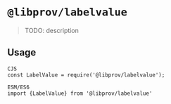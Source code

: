 # `@libprov/labelvalue`

> TODO: description

## Usage

```
CJS
const LabelValue = require('@libprov/labelvalue');

ESM/ES6
import {LabelValue} from '@libprov/labelvalue'
```
